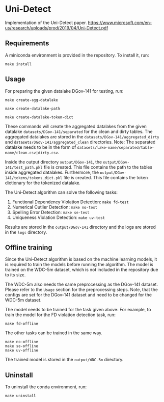 # Uni-Detect
Implementation of the Uni-Detect paper. 
https://www.microsoft.com/en-us/research/uploads/prod/2019/04/Uni-Detect.pdf

## Requirements
A miniconda environment is provided in the repository. To install it, run:
```
make install
```

## Usage

For preparing the given datalake DGov-141 for testing, run:
```
make create-agg-datalake

make create-datalake-path

make create-datalake-token-dict
```

These commands will create the aggregated datalakes from the given datalake `datasets/DGov-141/separated` for the clean and dirty tables.
The aggregated datalakes are stored in the `datasets/DGov-141/aggregated_dirty` and `datasets/DGov-141/aggregated_clean` directories.
Note: The separated datalake needs to be in the form of `datasets/lake-name/separated/table-name/clean.csv|dirty.csv`.

Inside the output directory `output/DGov-141`, the `output/DGov-141/test_path.pkl` file is created. This file contains the path to the tables inside aggregated datalakes.
Furthermore, the `output/DGov-141/tokens/tokens_dict.pkl` file is created. This file contains the token dictionary for the tokenized datalake.

The Uni-Detect algorithm can solve the following tasks:
1. Functional Dependency Violation Detection:
`make fd-test`
2. Numerical Outlier Detection:
`make no-test`
3. Spelling Error Detection:
`make se-test`
4. Uniqueness Violation Detection:
`make uv-test`

Results are stored in the `output/DGov-141` directory and the logs are stored in the `logs` directory.

## Offline training 

Since the Uni-Detect algorithm is based on the machine learning models, it is required to train the models before running the algorithm.
The model is trained on the WDC-5m dataset, which is not included in the repository due to its size.

The WDC-5m also needs the same preprocessing as the DGov-141 dataset. Please refer to the `Usage` section for the preprocessing steps.
Note, that the configs are set for the DGov-141 dataset and need to be changed for the WDC-5m dataset.

The model needs to be trained for the task given above. For example, to train the model for the FD violation detection task, run:
```
make fd-offline
```
The other tasks can be trained in the same way.
```
make no-offline
make se-offline
make uv-offline
```

The trained model is stored in the `output/WDC-5m` directory.

## Uninstall

To uninstall the conda environment, run:
```
make uninstall
```
